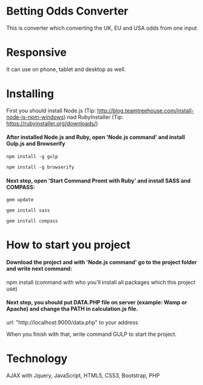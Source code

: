 # Betting Odds Converter

This is converter which converting the UK, EU and USA odds from one input


# Responsive

It can use on phone, tablet and desktop as well.


# Installing

First you should install Node.js (Tip: http://blog.teamtreehouse.com/install-node-js-npm-windows) nad RubyInstaller (Tip: https://rubyinstaller.org/downloads/)

#### After installed Node.js and Ruby, open 'Node.js command' and install Gulp.js and Browserify

```
npm install -g gulp

npm install -g browserify
```

#### Next step, open 'Start Command Promt with Ruby' and install SASS and COMPASS:

```
gem update

gem install sass

gem install compass
```


# How to start you project

#### Download the project and with 'Node.js command' go to the project folder and write next command:

npm install  (command with who you'll install all packages which this project use)

#### Next step, you should put DATA.PHP file on server (example: Wamp or Apache) and change tha PATH in calculation.js file.

url: "http://localhost:9000/data.php"  to your address 

When you finish with that, write command GULP to start the project.


# Technology

AJAX with Jquery, JavaScript, HTML5, CSS3, Bootstrap, PHP
